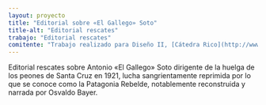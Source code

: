 ```yaml
---
layout: proyecto
title: "Editorial sobre «El Gallego» Soto"
title-alt: "Editorial rescates"
trabajo: "Editorial rescates"
comitente: "Trabajo realizado para Diseño II, [Cátedra Rico](http://www.catedrarico.com.ar), FADU--UBA."
---
```


Editorial rescates sobre Antonio «El Gallego» Soto dirigente de la huelga de los peones de Santa Cruz en 1921, lucha sangrientamente reprimida por lo que se conoce como la Patagonia Rebelde, notablemente reconstruida y narrada por Osvaldo Bayer.

<div class="fotorama"
     data-allowfullscreen="native">
     <img src="{{ site.baseurl }}/img/2013_heraldo-1.jpg" data-full="{{ site.baseurl }}/img/2013_heraldo-1f.jpg" alt="" />
     <img src="{{ site.baseurl }}/img/2013_heraldo-2.jpg" data-full="{{ site.baseurl }}/img/2013_heraldo-2f.jpg" alt="" />
     <img src="{{ site.baseurl }}/img/2013_heraldo-3.jpg" data-full="{{ site.baseurl }}/img/2013_heraldo-3f.jpg" alt="" />
     <img src="{{ site.baseurl }}/img/2013_heraldo-4.jpg" alt="" />
     <img src="{{ site.baseurl }}/img/2013_heraldo-5.jpg" alt="" />
     <img src="{{ site.baseurl }}/img/2013_heraldo-6.jpg" alt="" />
     <img src="{{ site.baseurl }}/img/2013_heraldo-7.jpg" alt="" />
</div>

<!--
<a class="gallery" href="{{ site.baseurl }}/img/2013_heraldo-1f.jpg" data-featherlight="image">![Tapa]({{ site.baseurl }}/img/2013_heraldo-1.jpg)</a>
<a class="gallery" href="{{ site.baseurl }}/img/2013_heraldo-2f.jpg" data-featherlight="image">![Interior]({{ site.baseurl }}/img/2013_heraldo-2.jpg)</a>
<a class="gallery" href="{{ site.baseurl }}/img/2013_heraldo-3f.jpg" data-featherlight="image">![Interior]({{ site.baseurl }}/img/2013_heraldo-3.jpg)</a>
<a class="gallery" href="{{ site.baseurl }}/img/2013_heraldo-4f.jpg" data-featherlight="image">![Interior]({{ site.baseurl }}/img/2013_heraldo-4.jpg)</a>
<a class="gallery" href="{{ site.baseurl }}/img/2013_heraldo-5f.jpg" data-featherlight="image">![Interior]({{ site.baseurl }}/img/2013_heraldo-5.jpg)</a>
<a class="gallery" href="{{ site.baseurl }}/img/2013_heraldo-6f.jpg" data-featherlight="image">![Interior]({{ site.baseurl }}/img/2013_heraldo-6.jpg)</a>
<a class="gallery" href="{{ site.baseurl }}/img/2013_heraldo-7f.jpg" data-featherlight="image">![Contratapa]({{ site.baseurl }}/img/2013_heraldo-7.jpg)</a>
-->
